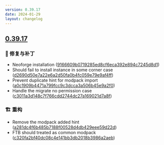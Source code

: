 ```yaml
---
version: 0.39.17
date: 2024-01-29
layout: changelog
---
```

## [0.39.17](#0.39.17)
### 🐛 修复与补丁

- Neoforge installation ([9166609b0719285ed8cf6eca392e894c7245d8d1](https://github.com/Voxelum/x-minecraft-launcher/commit/9166609b0719285ed8cf6eca392e894c7245d8d1))
- Should fail to install instance in some corner case ([d2690d50e7a22e6a2d50fa0b4fc059e79e9af4ff](https://github.com/Voxelum/x-minecraft-launcher/commit/d2690d50e7a22e6a2d50fa0b4fc059e79e9af4ff))
- Prevent duplicate hint for modpack import ([a0c1909b4471a799fcc9c3dcca3a506b45e9a2f0](https://github.com/Voxelum/x-minecraft-launcher/commit/a0c1909b4471a799fcc9c3dcca3a506b45e9a2f0))
- Handle the migrate no permission case ([c3011a3d148c7f766cdd2744dc27a169021d7a8f](https://github.com/Voxelum/x-minecraft-launcher/commit/c3011a3d148c7f766cdd2744dc27a169021d7a8f))
### 🏗️ 重构

- Remove the modpack added hint ([a281dc4f6b485b7188f00528d4db429eee59d22d](https://github.com/Voxelum/x-minecraft-launcher/commit/a281dc4f6b485b7188f00528d4db429eee59d22d))
- FTB should treated as common modpack ([c320fa2bf40dc08c4e141bb3db2018b3986a2aeb](https://github.com/Voxelum/x-minecraft-launcher/commit/c320fa2bf40dc08c4e141bb3db2018b3986a2aeb))
